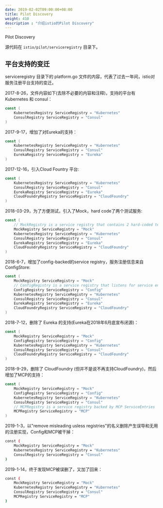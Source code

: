 ```yaml
---
date: 2019-02-02T09:00:00+08:00
title: Pilot Discovery
weight: 410
description : "介绍istio的Pilot Discovery"
---
```


Pilot Discovery

源代码在 `istio/pilot/serviceregistry` 目录下。

## 平台支持的变迁

serviceregistry 目录下的 platform.go 文件的内容，代表了过去一年间，istio对服务注册平台支持的变迁。

2017-8-26，文件内容如下(去除不必要的内容和注释)，支持的平台有 Kubernetes 和 consul：

```go
const (
	KubernetesRegistry ServiceRegistry = "Kubernetes"
	ConsulRegistry ServiceRegistry = "Consul"
)
```

2017-9-17，增加了对Eureka的支持：

```go
const (
	KubernetesRegistry ServiceRegistry = "Kubernetes"
	ConsulRegistry ServiceRegistry = "Consul"
	EurekaRegistry ServiceRegistry = "Eureka"
)
```

2017-12-16，引入Cloud Fountry 平台:

```go
const (
	KubernetesRegistry ServiceRegistry = "Kubernetes"
	ConsulRegistry ServiceRegistry = "Consul"
	EurekaRegistry ServiceRegistry = "Eureka"
    CloudFoundryRegistry ServiceRegistry = "CloudFoundry"
)
```

2018-03-29，为了方便测试，引入了Mock，hard code了两个测试服务:

```go
const (
    // MockRegistry is a service registry that contains 2 hard-coded test services
    MockRegistry ServiceRegistry = "Mock"
	KubernetesRegistry ServiceRegistry = "Kubernetes"
	ConsulRegistry ServiceRegistry = "Consul"
	EurekaRegistry ServiceRegistry = "Eureka"
    CloudFoundryRegistry ServiceRegistry = "CloudFoundry"
)
```

2018-6-7，增加了config-backed的service registry，服务注册信息来自ConfigStore:

```go
const (
    MockRegistry ServiceRegistry = "Mock"
    // ConfigRegistry is a service registry that listens for service entries in a backing ConfigStore
	ConfigRegistry ServiceRegistry = "Config"
	KubernetesRegistry ServiceRegistry = "Kubernetes"
	ConsulRegistry ServiceRegistry = "Consul"
	EurekaRegistry ServiceRegistry = "Eureka"
    CloudFoundryRegistry ServiceRegistry = "CloudFoundry"
)
```

2018-7-12，删除了 Eureka 的支持(Eureka在2018年6月底宣布闭源)：

```go
const (
    MockRegistry ServiceRegistry = "Mock"
	ConfigRegistry ServiceRegistry = "Config"
	KubernetesRegistry ServiceRegistry = "Kubernetes"
	ConsulRegistry ServiceRegistry = "Consul"
    CloudFoundryRegistry ServiceRegistry = "CloudFoundry"
)
```

2018-9-29，删除了 CloudFoundry (但并不是说不再支持CloudFoundry)，然后增加了MCP的支持：

```go
const (
    MockRegistry ServiceRegistry = "Mock"
	ConfigRegistry ServiceRegistry = "Config"
	KubernetesRegistry ServiceRegistry = "Kubernetes"
	ConsulRegistry ServiceRegistry = "Consul"
    // MCPRegistry is a service registry backed by MCP ServiceEntries
	MCPRegistry ServiceRegistry = "MCP"
)
```

2019-1-3，以"remove misleading usless registries"的名义删除产生误导和无用的注册实现，Config和MCP被干掉：

```bash
const (
    MockRegistry ServiceRegistry = "Mock"
	KubernetesRegistry ServiceRegistry = "Kubernetes"
	ConsulRegistry ServiceRegistry = "Consul"
)
```

2019-1-14，终于发现MCP被误删了，又加了回来：

```bash
const (
    MockRegistry ServiceRegistry = "Mock"
	KubernetesRegistry ServiceRegistry = "Kubernetes"
	ConsulRegistry ServiceRegistry = "Consul"
	MCPRegistry ServiceRegistry = "MCP"
)
```


